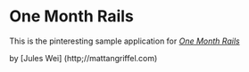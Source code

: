 # One Month Rails

This is the pinteresting sample application for 
[*One Month Rails*](http://onemonthrails.com)

by [Jules Wei] (http;//mattangriffel.com)